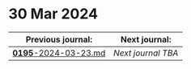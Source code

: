 # 30 Mar 2024

| Previous journal: | Next journal: |
|-|-|
| [**0195**-2024-03-23.md](./0195-2024-03-23.md) | *Next journal TBA* |
